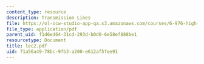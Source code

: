 ```yaml
---
content_type: resource
description: Transmission Lines
file: https://ol-ocw-studio-app-qa.s3.amazonaws.com/courses/6-976-high-speed-communication-circuits-and-systems-spring-2003/71a56a4978bc9fb3a200e612af5fee91_lec2.pdf
file_type: application/pdf
parent_uid: f1d6ed64-31cd-293d-b0d0-6e58ef888be1
resourcetype: Document
title: lec2.pdf
uid: 71a56a49-78bc-9fb3-a200-e612af5fee91
---
```

